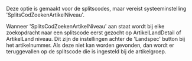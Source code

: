 Deze optie is gemaakt voor de splitscodes, maar vereist systeeminstelling 'SplitsCodZoekenArtikelNiveau'. 

Wanneer 'SplitsCodZoekenArtikelNiveau' aan staat wordt bij elke zoekopdracht naar een splitscode eerst gezocht op ArtikelLandDetail of ArtikelLand niveau. Dit zijn de instellingen achter de 'Landspec' button bij het artikelnummer.
Als deze niet kan worden gevonden, dan wordt er teruggevallen op de splitscode die is ingesteld bij de artikelgroep.

